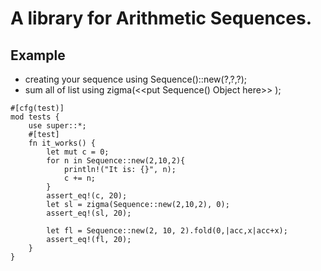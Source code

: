 # A library for Arithmetic Sequences.

## Example 
- creating your sequence using Sequence()::new(?,?,?);
- sum all of list using zigma(<<put Sequence() Object here>> );
```
#[cfg(test)]
mod tests {
    use super::*;
    #[test]
    fn it_works() {
        let mut c = 0;
        for n in Sequence::new(2,10,2){
            println!("It is: {}", n);
            c += n;
        }
        assert_eq!(c, 20);
        let sl = zigma(Sequence::new(2,10,2), 0);
        assert_eq!(sl, 20);

        let fl = Sequence::new(2, 10, 2).fold(0,|acc,x|acc+x);
        assert_eq!(fl, 20);
    }
}
```
